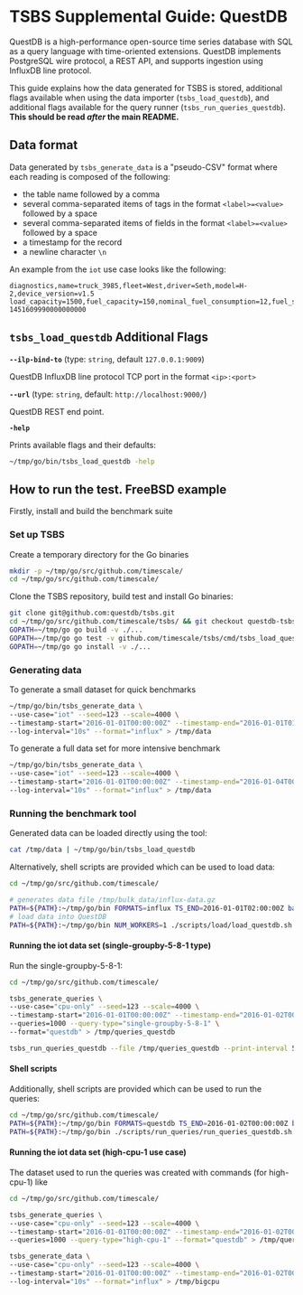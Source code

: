 # TSBS Supplemental Guide: QuestDB

QuestDB is a high-performance open-source time series database with SQL as a
query language with time-oriented extensions. QuestDB implements PostgreSQL wire
protocol, a REST API, and supports ingestion using InfluxDB line protocol.

This guide explains how the data generated for TSBS is stored, additional flags
available when using the data importer (`tsbs_load_questdb`), and additional
flags available for the query runner (`tsbs_run_queries_questdb`). 
**This should be read _after_ the main README.**

## Data format

Data generated by `tsbs_generate_data` is a "pseudo-CSV" format where each 
reading is composed of the following:

- the table name followed by a comma
- several comma-separated items of tags in the format `<label>=<value>` followed
  by a space
- several comma-separated items of fields in the format `<label>=<value>`
  followed by a space
- a timestamp for the record
- a newline character `\n`

An example from the `iot` use case looks like the following:

```text
diagnostics,name=truck_3985,fleet=West,driver=Seth,model=H-2,device_version=v1.5 load_capacity=1500,fuel_capacity=150,nominal_fuel_consumption=12,fuel_state=0.8,current_load=482,status=4i 1451609990000000000
```

## `tsbs_load_questdb` Additional Flags

**`--ilp-bind-to`** (type: `string`, default `127.0.0.1:9009`)

QuestDB InfluxDB line protocol TCP port in the format `<ip>:<port>`

**`--url`** (type: `string`, default: `http://localhost:9000/`)

QuestDB REST end point.

**`-help`**

Prints available flags and their defaults:

```bash
~/tmp/go/bin/tsbs_load_questdb -help
```

## How to run the test. FreeBSD example

Firstly, install and build the benchmark suite

### Set up TSBS

Create a temporary directory for the Go binaries

```bash
mkdir -p ~/tmp/go/src/github.com/timescale/
cd ~/tmp/go/src/github.com/timescale/
```

Clone the TSBS repository, build test and install Go binaries:

```bash
git clone git@github.com:questdb/tsbs.git
cd ~/tmp/go/src/github.com/timescale/tsbs/ && git checkout questdb-tsbs-load
GOPATH=~/tmp/go go build -v ./...
GOPATH=~/tmp/go go test -v github.com/timescale/tsbs/cmd/tsbs_load_questdb
GOPATH=~/tmp/go go install -v ./...
```

### Generating data

To generate a small dataset for quick benchmarks

```bash
~/tmp/go/bin/tsbs_generate_data \
--use-case="iot" --seed=123 --scale=4000 \
--timestamp-start="2016-01-01T00:00:00Z" --timestamp-end="2016-01-01T01:00:00Z" \
--log-interval="10s" --format="influx" > /tmp/data
```

To generate a full data set for more intensive benchmark

```bash
~/tmp/go/bin/tsbs_generate_data \
--use-case="iot" --seed=123 --scale=4000 \
--timestamp-start="2016-01-01T00:00:00Z" --timestamp-end="2016-01-04T00:00:00Z" \
--log-interval="10s" --format="influx" > /tmp/data
```

### Running the benchmark tool

Generated data can be loaded directly using the tool:

```bash
cat /tmp/data | ~/tmp/go/bin/tsbs_load_questdb
```

Alternatively, shell scripts are provided which can be used to load data:

```bash
cd ~/tmp/go/src/github.com/timescale/

# generates data file /tmp/bulk_data/influx-data.gz
PATH=${PATH}:~/tmp/go/bin FORMATS=influx TS_END=2016-01-01T02:00:00Z bash ./scripts/generate_data.sh
# load data into QuestDB
PATH=${PATH}:~/tmp/go/bin NUM_WORKERS=1 ./scripts/load/load_questdb.sh
```

#### Running the iot data set (single-groupby-5-8-1 type)

Run the single-groupby-5-8-1:

```bash
cd ~/tmp/go/src/github.com/timescale/

tsbs_generate_queries \
--use-case="cpu-only" --seed=123 --scale=4000 \
--timestamp-start="2016-01-01T00:00:00Z" --timestamp-end="2016-01-02T00:00:01Z" \
--queries=1000 --query-type="single-groupby-5-8-1" \
--format="questdb" > /tmp/queries_questdb

tsbs_run_queries_questdb --file /tmp/queries_questdb --print-interval 500
```

#### Shell scripts

Additionally, shell scripts are provided which can be used to run the queries:

```bash
cd ~/tmp/go/src/github.com/timescale/
PATH=${PATH}:~/tmp/go/bin FORMATS=questdb TS_END=2016-01-02T00:00:00Z bash ./scripts/generate_queries.sh
PATH=${PATH}:~/tmp/go/bin ./scripts/run_queries/run_queries_questdb.sh
```

#### Running the iot data set (high-cpu-1 use case)

The dataset used to run the queries was created with commands (for high-cpu-1)
like

```bash
cd ~/tmp/go/src/github.com/timescale/

tsbs_generate_queries \
--use-case="cpu-only" --seed=123 --scale=4000 \
--timestamp-start="2016-01-01T00:00:00Z" --timestamp-end="2016-01-02T00:00:01Z" \
--queries=1000 --query-type="high-cpu-1" --format="questdb" > /tmp/queries_questdb

tsbs_generate_data \
--use-case="cpu-only" --seed=123 --scale=4000 \
--timestamp-start="2016-01-01T00:00:00Z" --timestamp-end="2016-01-02T00:00:00Z" \
--log-interval="10s" --format="influx" > /tmp/bigcpu
```

